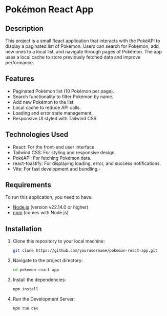 # Pokémon React App

## Description

This project is a small React application that interacts with the PokéAPI to display a paginated list of Pokémon. Users can search for Pokémon, add new ones to a local list, and navigate through pages of Pokémon. The app uses a local cache to store previously fetched data and improve performance.

## Features

- Paginated Pokémon list (10 Pokémon per page).
- Search functionality to filter Pokémon by name.
- Add new Pokémon to the list.
- Local cache to reduce API calls.
- Loading and error state management.
- Responsive UI styled with Tailwind CSS.

## Technologies Used
- React: For the front-end user interface.
- Tailwind CSS: For styling and responsive design.
- PokéAPI: For fetching Pokémon data.
- react-toastify: For displaying loading, error, and success notifications.
- Vite: For fast development and bundling.-

## Requirements

To run this application, you need to have:

- [Node.js](https://nodejs.org/en/) (version v22.14.0 or higher)
- [npm](https://www.npmjs.com/) (comes with Node.js)

## Installation

1. Clone this repository to your local machine:
   ```bash
   git clone https://github.com/yourusername/pokemon-react-app.git
   ```
2. Navigate to the project directory:
   ```bash
   cd pokemon-react-app
   ```
3. Install the dependencies:
   ```bash
   npm install
   ```
4. Run the Development Server:
   ```bash
   npm run dev
   ```
